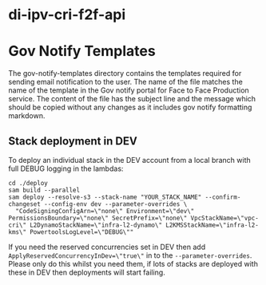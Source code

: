 # di-ipv-cri-f2f-api

# Gov Notify Templates
The gov-notify-templates directory contains the templates required for sending email notification to the user. The name of the file matches the name of the template in the Gov notify portal for Face to Face Production service. The content of the file has the subject line and the message which should be copied without any changes as it includes gov notify formatting markdown.


## Stack deployment in DEV

To deploy an individual stack in the DEV account from a local branch with full DEBUG logging in the lambdas:

```shell
cd ./deploy
sam build --parallel
sam deploy --resolve-s3 --stack-name "YOUR_STACK_NAME" --confirm-changeset --config-env dev --parameter-overrides \
  "CodeSigningConfigArn=\"none\" Environment=\"dev\" PermissionsBoundary=\"none\" SecretPrefix=\"none\" VpcStackName=\"vpc-cri\" L2DynamoStackName=\"infra-l2-dynamo\" L2KMSStackName=\"infra-l2-kms\" PowertoolsLogLevel=\"DEBUG\""
```

If you need the reserved concurrencies set in DEV then add `ApplyReservedConcurrencyInDev=\"true\"` in to the `--parameter-overrides`.
Please only do this whilst you need them, if lots of stacks are deployed with these in DEV then deployments will start failing.